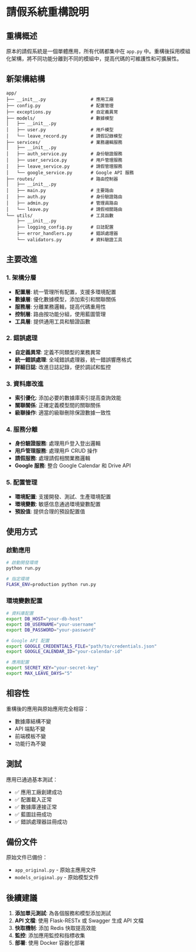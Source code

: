 # 請假系統重構說明

## 重構概述

原本的請假系統是一個單體應用，所有代碼都集中在 `app.py` 中。重構後採用模組化架構，將不同功能分離到不同的模組中，提高代碼的可維護性和可擴展性。

## 新架構結構

```
app/
├── __init__.py                 # 應用工廠
├── config.py                   # 配置管理
├── exceptions.py               # 自定義異常
├── models/                     # 數據模型
│   ├── __init__.py
│   ├── user.py                 # 用戶模型
│   └── leave_record.py         # 請假記錄模型
├── services/                   # 業務邏輯服務
│   ├── __init__.py
│   ├── auth_service.py         # 身份驗證服務
│   ├── user_service.py         # 用戶管理服務
│   ├── leave_service.py        # 請假管理服務
│   └── google_service.py       # Google API 服務
├── routes/                     # 路由控制器
│   ├── __init__.py
│   ├── main.py                 # 主要路由
│   ├── auth.py                 # 身份驗證路由
│   ├── admin.py                # 管理員路由
│   └── leave.py                # 請假相關路由
└── utils/                      # 工具函數
    ├── __init__.py
    ├── logging_config.py       # 日誌配置
    ├── error_handlers.py       # 錯誤處理器
    └── validators.py           # 資料驗證工具
```

## 主要改進

### 1. 架構分層
- **配置層**: 統一管理所有配置，支援多環境配置
- **數據層**: 優化數據模型，添加索引和關聯關係
- **服務層**: 分離業務邏輯，提高代碼重用性
- **控制層**: 路由按功能分組，使用藍圖管理
- **工具層**: 提供通用工具和驗證函數

### 2. 錯誤處理
- **自定義異常**: 定義不同類型的業務異常
- **統一錯誤處理**: 全域錯誤處理器，統一錯誤響應格式
- **詳細日誌**: 改進日誌記錄，便於調試和監控

### 3. 資料庫改進
- **索引優化**: 添加必要的數據庫索引提高查詢效能
- **關聯關係**: 正確定義模型間的關聯關係
- **級聯操作**: 適當的級聯刪除保證數據一致性

### 4. 服務分離
- **身份驗證服務**: 處理用戶登入登出邏輯
- **用戶管理服務**: 處理用戶 CRUD 操作
- **請假服務**: 處理請假相關業務邏輯
- **Google 服務**: 整合 Google Calendar 和 Drive API

### 5. 配置管理
- **環境配置**: 支援開發、測試、生產環境配置
- **環境變數**: 敏感信息通過環境變數配置
- **預設值**: 提供合理的預設配置值

## 使用方式

### 啟動應用
```bash
# 啟動開發環境
python run.py

# 指定環境
FLASK_ENV=production python run.py
```

### 環境變數配置
```bash
# 資料庫配置
export DB_HOST="your-db-host"
export DB_USERNAME="your-username"
export DB_PASSWORD="your-password"

# Google API 配置
export GOOGLE_CREDENTIALS_FILE="path/to/credentials.json"
export GOOGLE_CALENDAR_ID="your-calendar-id"

# 應用配置
export SECRET_KEY="your-secret-key"
export MAX_LEAVE_DAYS="5"
```

## 相容性

重構後的應用與原始應用完全相容：
- 數據庫結構不變
- API 端點不變
- 前端模板不變
- 功能行為不變

## 測試

應用已通過基本測試：
- ✅ 應用工廠創建成功
- ✅ 配置載入正常
- ✅ 數據庫連接正常
- ✅ 藍圖註冊成功
- ✅ 錯誤處理器註冊成功

## 備份文件

原始文件已備份：
- `app_original.py` - 原始主應用文件
- `models_original.py` - 原始模型文件

## 後續建議

1. **添加單元測試**: 為各個服務和模型添加測試
2. **API 文檔**: 使用 Flask-RESTx 或 Swagger 生成 API 文檔
3. **快取機制**: 添加 Redis 快取提高效能
4. **監控**: 添加應用監控和指標收集
5. **部署**: 使用 Docker 容器化部署